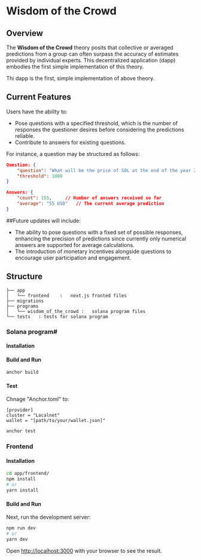 # Wisdom of the Crowd

## Overview

The **Wisdom of the Crowd** theory posits that collective or averaged predictions from a group can often surpass the accuracy of estimates provided by individual experts. This decentralized application (dapp) embodies the first simple implementation of this theory.

Thi dapp is the first, simple implementation of above theory.

## Current Features

Users have the ability to:
- Pose questions with a specified threshold, which is the number of responses the questioner desires before considering the predictions reliable.
- Contribute to answers for existing questions.

For instance, a question may be structured as follows:

```json
Question: {
    "question": "What will be the price of SOL at the end of the year 2023?",
    "threshold": 1000
}
```
```json
Answers: {
    "count": 155,     // Number of answers received so far
    "average": "55 USD"   // The current average prediction
}
```

##Future updates will include:

- The ability to pose questions with a fixed set of possible responses, enhancing the precision of predictions since currently only numerical answers are supported for average calculations.
- The introduction of monetary incentives alongside questions to encourage user participation and engagement.


## Structure
```
├── app
│   └── frontend    :   next.js fronted files
├── migrations
├── programs
│   └── wisdom_of_the_crowd :   solana program files
└── tests   : tests for solana program
```

### Solana program#
#### Installation

#### Build and Run
```bash
anchor build
```

#### Test
Chnage "Anchor.toml" to:
```
[provider]
cluster = "Localnet"
wallet = "[path/to/your/wallet.json]"
```

```bash
anchor test
```

### Frontend
#### Installation

```bash
cd app/frontend/
npm install
# or
yarn install
```

#### Build and Run

Next, run the development server:

```bash
npm run dev
# or
yarn dev
```

Open [http://localhost:3000](http://localhost:3000) with your browser to see the result.